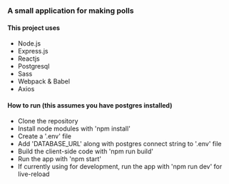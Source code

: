 ### A small application for making polls

#### This project uses
* Node.js
* Express.js
* Reactjs
* Postgresql
* Sass
* Webpack & Babel
* Axios

#### How to run (this assumes you have postgres installed)
* Clone the repository
* Install node modules with 'npm install'
* Create a '.env' file
* Add 'DATABASE_URL' along with postgres connect string to '.env' file 
* Build the client-side code with 'npm run build'
* Run the app with 'npm start'
* If currently using for development, run the app with 'npm run dev' for live-reload
